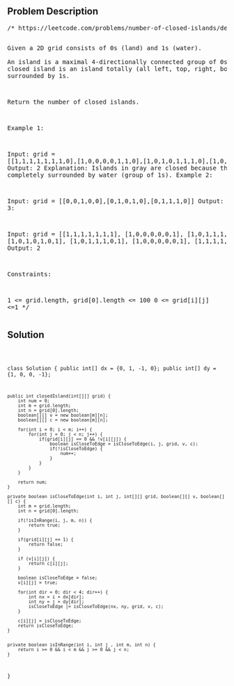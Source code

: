 <!--
<style>
  body { font-family: Arial, sans-serif; }
  .container { max-width: 100%; margin: auto; padding: 20px; }
  .comment-block { background-color: #f9f9f9; padding: 10px; border-left: 5px solid #ccc; }
  .code-block { background-color: #f4f4f4; padding: 10px; border: 1px solid #ddd; }
</style>
-->

<div class='container'>
<h2>Problem Description</h2>
<div class='comment-block'>
<pre>
/* https://leetcode.com/problems/number-of-closed-islands/description/

Given a 2D grid consists of 0s (land) and 1s (water).  
An island is a maximal 4-directionally connected group of 0s and a closed island is an island totally (all left, top, right, bottom) 
surrounded by 1s.

Return the number of closed islands.

 

Example 1:



Input: grid = [[1,1,1,1,1,1,1,0],[1,0,0,0,0,1,1,0],[1,0,1,0,1,1,1,0],[1,0,0,0,0,1,0,1],[1,1,1,1,1,1,1,0]]
Output: 2
Explanation: 
Islands in gray are closed because they are completely surrounded by water (group of 1s).
Example 2:



Input: grid = [[0,0,1,0,0],[0,1,0,1,0],[0,1,1,1,0]]
Output: 1
Example 3:

Input: grid = [[1,1,1,1,1,1,1],
               [1,0,0,0,0,0,1],
               [1,0,1,1,1,0,1],
               [1,0,1,0,1,0,1],
               [1,0,1,1,1,0,1],
               [1,0,0,0,0,0,1],
               [1,1,1,1,1,1,1]]
Output: 2
 

Constraints:

1 <= grid.length, grid[0].length <= 100
0 <= grid[i][j] <=1
*/
</pre>
</div>

<h2>Solution</h2>
<div class='code-block'>
<pre><code class='language-java'>

class Solution {
    public int[] dx = {0, 1, -1, 0};
    public int[] dy = {1, 0, 0, -1};

    public int closedIsland(int[][] grid) {
        int num = 0;
        int m = grid.length;
        int n = grid[0].length;
        boolean[][] v = new boolean[m][n];
        boolean[][] c = new boolean[m][n];

        for(int i = 0; i < m; i++) {
            for(int j = 0; j < n; j++) {
                if(grid[i][j] == 0 && !v[i][j]) {
                    boolean isCloseToEdge = isCloseToEdge(i, j, grid, v, c);
                    if(!isCloseToEdge) {
                        num++;
                    }
                }
            }
        }

        return num;
    }

    private boolean isCloseToEdge(int i, int j, int[][] grid, boolean[][] v, boolean[][] c) {
        int m = grid.length;
        int n = grid[0].length;

        if(!isInRange(i, j, m, n)) {
            return true;
        }

        if(grid[i][j] == 1) {
            return false;
        }

        if (v[i][j]) {
            return c[i][j];
        }

        boolean isCloseToEdge = false;
        v[i][j] = true;

        for(int dir = 0; dir < 4; dir++) {
            int nx = i + dx[dir];
            int ny = j + dy[dir];
            isCloseToEdge |= isCloseToEdge(nx, ny, grid, v, c);
        }

        c[i][j] = isCloseToEdge;
        return isCloseToEdge;
    }


    private boolean isInRange(int i, int j , int m, int n) {
        return i >= 0 && i < m && j >= 0 && j < n;
    }

}

</code></pre>
</div>
</div>
